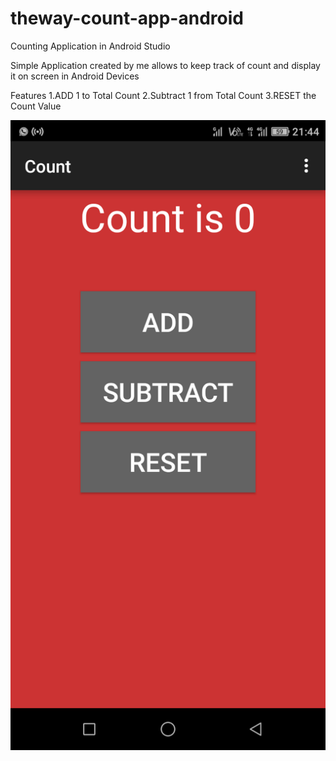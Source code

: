 # theway-count-app-android
Counting Application in Android Studio

Simple Application created by me allows to keep track of count and display it on screen in Android Devices

Features
  1.ADD 1 to Total Count
  2.Subtract 1 from Total Count
  3.RESET the Count Value
  
![Screenshot](theway_count.png)

